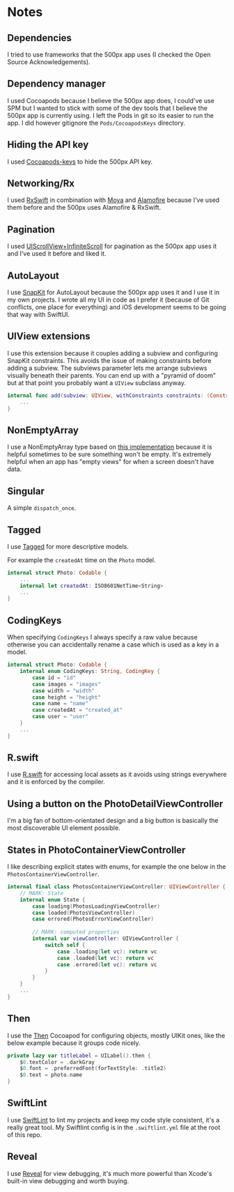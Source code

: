 # Notes


## Dependencies

I tried to use frameworks that the 500px app uses (I checked the Open Source Acknowledgements).


## Dependency manager

I used Cocoapods because I believe the 500px app does, I could've use SPM but I wanted to stick with some of the dev tools that I believe the 500px app is currently using. I left the Pods in git so its easier to run the app. I did however gitignore the `Pods/CocoapodsKeys` directory.

## Hiding the API key

I used [Cocoapods-keys](https://github.com/orta/cocoapods-keys) to hide the 500px API key.

## Networking/Rx

I used [RxSwift](https://github.com/ReactiveX/RxSwift) in combination with [Moya](https://github.com/Moya/Moya) and [Alamofire](https://github.com/Alamofire/Alamofire) because I've used them before and the 500px uses Alamofire & RxSwift.

## Pagination

I used [UIScrollView+InfiniteScroll](https://github.com/pronebird/UIScrollView-InfiniteScroll) for pagination as the 500px app uses it and I've used it before and liked it.

## AutoLayout

I use [SnapKit](https://github.com/SnapKit/SnapKit) for AutoLayout because the 500px app uses it and I use it in my own projects. I wrote all my UI in code as I prefer it (because of Git conflicts, one place for everything) and iOS development seems to be going that way with SwiftUI.

## UIView extensions

I use this extension because it couples adding a subview and configuring SnapKit constraints. This avoids the issue of making constraints before adding a subview. The subviews parameter lets me arrange subviews visually beneath their parents. You can end up with a "pyramid of doom" but at that point you probably want a `UIView` subclass anyway.

```swift
internal func add(subview: UIView, withConstraints constraints: (ConstraintMaker) -> Void, subviews: (UIView) -> Void) {
	...
}
```

## NonEmptyArray

I use a NonEmptyArray type based on [this implementation](https://github.com/khanlou/NonEmptyArray) because it is helpful sometimes to be sure something won't be empty. It's extremely helpful when an app has "empty views" for when a screen doesn't have data.


## Singular

A simple `dispatch_once`.

## Tagged

I use [Tagged](https://github.com/pointfreeco/swift-tagged) for more descriptive models.

For example the `createdAt` time on the `Photo` model.

```swift
internal struct Photo: Codable {
	...
    internal let createdAt: ISO8601NetTime<String>
	...
}
```

## CodingKeys

When specifying `CodingKeys` I always specify a raw value because otherwise you can accidentally rename a case which is used as a key in a model.

```swift
internal struct Photo: Codable {
    internal enum CodingKeys: String, CodingKey {
        case id = "id"
        case images = "images"
        case width = "width"
        case height = "height"
        case name = "name"
        case createdAt = "created_at"
        case user = "user"
    }
    ...
}
```

## R.swift

I use [R.swift](https://github.com/mac-cain13/R.swift) for accessing local assets as it avoids using strings everywhere and it is enforced by the compiler.

## Using a button on the PhotoDetailViewController

I'm a big fan of bottom-orientated design and a big button is basically the most discoverable UI element possible.


## States in PhotoContainerViewController

I like describing explicit states with enums, for example the one below in the `PhotosContainerViewController`.

```swift
internal final class PhotosContainerViewController: UIViewController {
    // MARK: State
    internal enum State {
        case loading(PhotosLoadingViewController)
        case loaded(PhotosViewController)
        case errored(PhotosErrorViewController)
        
        // MARK: computed properties
        internal var viewController: UIViewController {
            switch self {
                case .loading(let vc): return vc
                case .loaded(let vc): return vc
                case .errored(let vc): return vc
            }
        }
    }
    ...
}
```

## Then

I use the [Then](https://github.com/devxoul/Then) Cocoapod for configuring objects, mostly UIKit ones, like the below example because it groups code nicely.

```swift
private lazy var titleLabel = UILabel().then {
    $0.textColor = .darkGray
    $0.font = .preferredFont(forTextStyle: .title2)
    $0.text = photo.name
}
```

## SwiftLint

I use [SwiftLint](https://github.com/realm/SwiftLint) to lint my projects and keep my code style consistent, it's a really great tool. My Swiftlint config is in the `.swiftlint.yml` file at the root of this repo.

## Reveal

I use [Reveal](https://revealapp.com/) for view debugging, it's much more powerful than Xcode's built-in view debugging and worth buying.